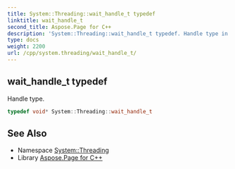 ```yaml
---
title: System::Threading::wait_handle_t typedef
linktitle: wait_handle_t
second_title: Aspose.Page for C++
description: 'System::Threading::wait_handle_t typedef. Handle type in C++.'
type: docs
weight: 2200
url: /cpp/system.threading/wait_handle_t/
---
```

## wait_handle_t typedef


Handle type.

```cpp
typedef void* System::Threading::wait_handle_t
```

## See Also

* Namespace [System::Threading](../)
* Library [Aspose.Page for C++](../../)
